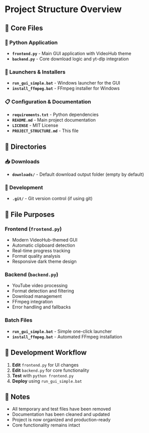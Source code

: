 # Project Structure Overview

## 📁 Core Files

### 🐍 Python Application
- **`frontend.py`** - Main GUI application with VideoHub theme
- **`backend.py`** - Core download logic and yt-dlp integration

### 🚀 Launchers & Installers
- **`run_gui_simple.bat`** - Windows launcher for the GUI
- **`install_ffmpeg.bat`** - FFmpeg installer for Windows

### 📋 Configuration & Documentation
- **`requirements.txt`** - Python dependencies
- **`README.md`** - Main project documentation
- **`LICENSE`** - MIT License
- **`PROJECT_STRUCTURE.md`** - This file

## 📁 Directories

### 📥 Downloads
- **`downloads/`** - Default download output folder (empty by default)

### 🔧 Development
- **`.git/`** - Git version control (if using git)

## 🎯 File Purposes

### Frontend (`frontend.py`)
- Modern VideoHub-themed GUI
- Automatic clipboard detection
- Real-time progress tracking
- Format quality analysis
- Responsive dark theme design

### Backend (`backend.py`)
- YouTube video processing
- Format detection and filtering
- Download management
- FFmpeg integration
- Error handling and fallbacks

### Batch Files
- **`run_gui_simple.bat`** - Simple one-click launcher
- **`install_ffmpeg.bat`** - Automated FFmpeg installation

## 🔄 Development Workflow

1. **Edit** `frontend.py` for UI changes
2. **Edit** `backend.py` for core functionality
3. **Test** with `python frontend.py`
4. **Deploy** using `run_gui_simple.bat`

## 📝 Notes

- All temporary and test files have been removed
- Documentation has been cleaned and updated
- Project is now organized and production-ready
- Core functionality remains intact 